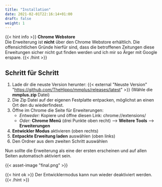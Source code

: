 ```yaml
---
title: "Installation"
date: 2021-02-01T22:16:14+01:00
draft: false
weight: 1
---
```


{{< hint info >}}
**Chrome Webstore**\
Die Erweiterung ist **nicht** über den Chrome Webstore erhältlich. Die offensichtlichen Gründe hierfür sind, dass die betroffenen Zeitungen diese
Erweitungen sicher nicht gut finden werden und ich mir so Ärger mit Google erspare.
{{< /hint >}}

## Schritt für Schritt

1. Lade dir die neuste Version herunter: {{< external "Neuste Version" "https://github.com/TheHippo/mmplus/releases/latest" >}} (Wähle die **mmplus.zip** Datei)
2. Die Zip Datei auf der eigenen Festplatte entpacken, möglichst an einen Ort den du wiederfindest.
3. Öffne im Chrome die Seite für Erweiterungen:
	- *Entweder:* Kopiere und öffne diesen Link: chrome://extensions/
	- *Oder:* **Chrome Menü** (drei Punkte oben recht) --> **Weitere Tools** --> **Erweiterungen**
4. **Entwickler Modus** aktivieren (oben rechts)
5. **Entpackte Erweitung laden** auswählen (oben links)
6. Den Ordner aus dem zweiten Schritt auswählen

Nun sollte die Erweiterung als eine der ersten erscheinen und auf allen Seiten automatisch aktiviert sein.

{{< asset-image "final.png" >}}

{{< hint ok >}}
Der Entwicklermodus kann nun wieder deaktiviert werden.
{{< /hint >}}
